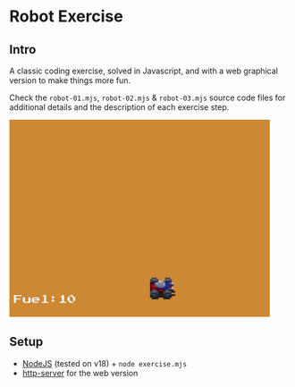# Robot Exercise

## Intro

A classic coding exercise, solved in Javascript, and with a web graphical version to make things more fun.

Check the `robot-01.mjs`, `robot-02.mjs` & `robot-03.mjs` source code files for additional details and the description of each exercise step.

![screenshot of the web version](img/screenshot.png)

## Setup

- [NodeJS](https://nodejs.org) (tested on v18) + `node exercise.mjs`
- [http-server](https://www.npmjs.com/package/http-server) for the web version